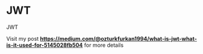 # JWT
JWT

Visit my post **https://medium.com/@ozturkfurkan1994/what-is-jwt-what-is-it-used-for-5145028fb504** for more details
